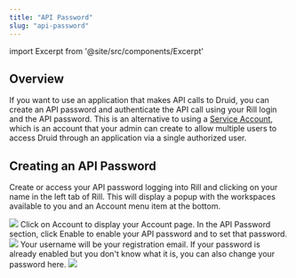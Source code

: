 ```yaml
---
title: "API Password"
slug: "api-password"
---
```

import Excerpt from '@site/src/components/Excerpt'

<Excerpt />

## Overview 

If you want to use an application that makes API calls to Druid, you can create an API password and authenticate the API call using your Rill login and the API password. This is an alternative to using a [Service Account](/service-accounts), which is an account that your admin can create to allow multiple users to access Druid through an application via a single authorized user.

## Creating an API Password

Create or access your API password logging into Rill and clicking on your name in the left tab of Rill. This will display a popup with the workspaces available to you and an Account menu item at the bottom. 


![](https://images.contentful.com/ve6smfzbifwz/192QuxZpDxYoWCp9skBO0K/129e56b8687d0aff18a451f92beb22e7/66bd4c3-Account.png)
Click on Account to display your Account page. In the API Password section, click Enable to enable your API password and to set that password. 
![](https://images.contentful.com/ve6smfzbifwz/5xGpu0YPZxAGLVpWqZN2Pz/a96a4f6bd27493adddf1e47d438f36e2/13daeb7-API_password.png)
Your username will be your registration email. If your password is already enabled but you don't know what it is, you can also change your password here.
![](https://images.contentful.com/ve6smfzbifwz/5ClvhWGV0gx0U3nZeuQRdt/ea8d96835603871ae75ca7fda2e58d57/be9d0ad-Set_API_password.png)
